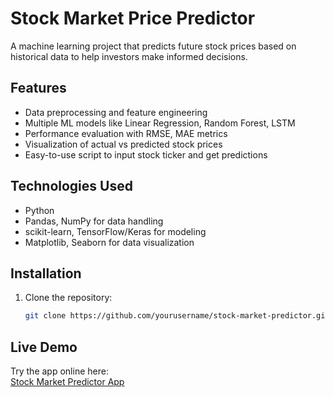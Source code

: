 # Stock Market Price Predictor

A machine learning project that predicts future stock prices based on historical data to help investors make informed decisions.

## Features

- Data preprocessing and feature engineering
- Multiple ML models like Linear Regression, Random Forest, LSTM
- Performance evaluation with RMSE, MAE metrics
- Visualization of actual vs predicted stock prices
- Easy-to-use script to input stock ticker and get predictions

## Technologies Used

- Python
- Pandas, NumPy for data handling
- scikit-learn, TensorFlow/Keras for modeling
- Matplotlib, Seaborn for data visualization

## Installation

1. Clone the repository:
   ```bash
   git clone https://github.com/yourusername/stock-market-predictor.git
## Live Demo

Try the app online here:  
[Stock Market Predictor App](https://neerajdhiman-tech-stock-market-predictor--app-3w8fpq.streamlit.app/)

